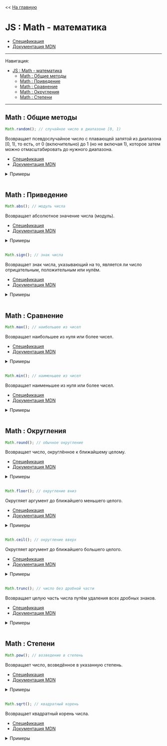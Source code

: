 << [На главную](../README.md)

# JS : Math - математика

- [Спецификация](https://tc39.es/ecma262/#sec-math-objects)
- [Документация MDN](https://developer.mozilla.org/ru/docs/Web/JavaScript/Reference/Global_Objects/Math)

---

Навигация:

- [JS : Math - математика](#js--math---математика)
  - [Math : Общие методы](#math--общие-методы)
  - [Math : Приведение](#math--приведение)
  - [Math : Сравнение](#math--сравнение)
  - [Math : Округления](#math--округления)
  - [Math : Степени](#math--степени)

---

## Math : Общие методы

<a id="random"></a>

```js
Math.random(); // случайное число в диапазоне [0, 1)
```

Возвращает псевдослучайное число с плавающей запятой из диапазона [0, 1), то есть, от 0 (включительно) до 1 (но не включая 1), которое затем можно отмасштабировать до нужного диапазона.

- [Спецификация](https://tc39.es/ecma262/#sec-math.random)
- [Документация MDN](https://developer.mozilla.org/ru/docs/Web/JavaScript/Reference/Global_Objects/Math/random)

<details>
<summary>Примеры</summary>

```js
Math.random(); // ==> 0.14939389144424675
Math.random(); // ==> 0.958739816066907
Math.random(); // ==> 0
Math.random(); // ==> 0.0695050833574784
```

</details><br>

## Math : Приведение

<a id="abs"></a>

```js
Math.abs(); // модуль числа
```

Возвращает абсолютное значение числа (модуль).

- [Спецификация](https://tc39.es/ecma262/#sec-math.abs)
- [Документация MDN](https://developer.mozilla.org/ru/docs/Web/JavaScript/Reference/Global_Objects/Math/abs)

<details>
<summary>Примеры</summary>

```js
Math.abs('-1');     // ==> 1
Math.abs(-2);       // ==> 2
Math.abs(null);     // ==> 0
Math.abs('');       // ==> 0
Math.abs([]);       // ==> 0
Math.abs([2]);      // ==> 2
Math.abs([1, 2]);   // ==> NaN
Math.abs({});       // ==> NaN
Math.abs('string'); // ==> NaN
Math.abs();         // ==> NaN
```

</details><br>

<a id="sign"></a>

```js
Math.sign(); // знак числа
```

Возвращает знак числа, указывающий на то, является ли число отрицательным, положительным или нулём.

- [Спецификация](https://tc39.es/ecma262/#sec-math.sign)
- [Документация MDN](https://developer.mozilla.org/ru/docs/Web/JavaScript/Reference/Global_Objects/Math/sign)

<details>
<summary>Примеры</summary>

```js
Math.sign('0');       // ==> 0
Math.sign(0);         // ==> 0
Math.sign(-0);        // ==> -0
Math.sign('1');       // ==> 1
Math.sign(2);         // ==> 1
Math.sign('-1');      // ==> -1
Math.sign(-2);        // ==> -1
Math.sign(null);      // ==> 0
Math.sign('');        // ==> 0
Math.sign([]);        // ==> 0
Math.sign([2]);       // ==> 1
Math.sign([1, 2]);    // ==> NaN
Math.sign({});        // ==> NaN
Math.sign('string');  // ==> NaN
Math.sign();          // ==> NaN
```

</details><br>

## Math : Сравнение

<a id="max"></a>

```js
Math.max(); // наибольшее из чисел
```

Возвращает наибольшее из нуля или более чисел.

- [Спецификация](https://tc39.es/ecma262/#sec-math.max)
- [Документация MDN](https://developer.mozilla.org/ru/docs/Web/JavaScript/Reference/Global_Objects/Math/max)

<details>
<summary>Примеры</summary>

```js
Math.max(-2, 3);    // ==> 3
Math.max(-2, 0, 4); // ==> 4
Math.max('');       // ==> 0
Math.max([]);       // ==> 0
Math.max([2]);      // ==> 2
Math.max([1, 2]);   // ==> NaN
Math.max({});       // ==> NaN
Math.max('string'); // ==> NaN
Math.max();         // ==> -Infinity
```

</details><br>

<a id="min"></a>

```js
Math.min(); // наименьшее из чисел
```

Возвращает наименьшее из нуля или более чисел.

- [Спецификация](https://tc39.es/ecma262/#sec-math.min)
- [Документация MDN](https://developer.mozilla.org/ru/docs/Web/JavaScript/Reference/Global_Objects/Math/min)

<details>
<summary>Примеры</summary>

```js
Math.min(-2, 3);    // ==> -2
Math.min(-2, 0, 4); // ==> -2
Math.min('');       // ==> 0
Math.min([]);       // ==> 0
Math.min([2]);      // ==> 2
Math.min([1, 2]);   // ==> NaN
Math.min({});       // ==> NaN
Math.min('string'); // ==> NaN
Math.min();         // ==> Infinity
```

</details><br>

## Math : Округления

<a id="round"></a>

```js
Math.round(); // обычное округление
```

Возвращает число, округлённое к ближайшему целому.

- [Спецификация](https://tc39.es/ecma262/#sec-math.round)
- [Документация MDN](https://developer.mozilla.org/ru/docs/Web/JavaScript/Reference/Global_Objects/Math/round)

<details>
<summary>Примеры</summary>

```js
Math.round(20.49);        // ==> 20
Math.round(20.5);         // ==> 21
Math.round(-20.5);        // ==> -20
Math.round(-20.51);       // ==> -21
Math.round(1.005 * 100);  // ==> 100
// Ошибка из-за неточности вычислений с плавающей запятой
// 1.005*100 ==> 100.49999999999999
```

</details><br>

<a id="floor"></a>

```js
Math.floor(); // округление вниз
```

Округляет аргумент до ближайшего меньшего целого.

- [Спецификация](https://tc39.es/ecma262/#sec-math.floor)
- [Документация MDN](https://developer.mozilla.org/ru/docs/Web/JavaScript/Reference/Global_Objects/Math/floor)

<details>
<summary>Примеры</summary>

```js
Math.floor(20);     // ==> 20
Math.floor(20.99);  // ==> 20
Math.floor(-20.99); // ==> -21
```

</details><br>

<a id="ceil"></a>

```js
Math.ceil(); // округление вверх
```

Округляет аргумент до ближайшего большего целого.

- [Спецификация](https://tc39.es/ecma262/#sec-math.ceil)
- [Документация MDN](https://developer.mozilla.org/ru/docs/Web/JavaScript/Reference/Global_Objects/Math/ceil)

<details>
<summary>Примеры</summary>

```js
Math.ceil(20);      // ==> 20
Math.ceil(20.99);   // ==> 21
Math.ceil(-20.99);  // ==> -20
```

</details><br>

<a id="trunc"></a>

```js
Math.trunc(); // число без дробной части
```

Возвращает целую часть числа путём удаления всех дробных знаков.

- [Спецификация](https://tc39.es/ecma262/#sec-math.trunc)
- [Документация MDN](https://developer.mozilla.org/ru/docs/Web/JavaScript/Reference/Global_Objects/Math/trunc)

<details>
<summary>Примеры</summary>

```js
Math.trunc(20);     // ==> 20
Math.trunc(20.99);  // ==> 20
Math.trunc(0.99);   // ==> 0
Math.trunc(-0.99);  // ==> -0
Math.trunc(-20.99); // ==> -20
```

</details><br>

## Math : Степени

<a id="pow"></a>

```js
Math.pow(); // возведение в степень
```

Возвращает число, возведённое в указанную степень.

- [Спецификация](https://tc39.es/ecma262/#sec-math.pow)
- [Документация MDN](https://developer.mozilla.org/ru/docs/Web/JavaScript/Reference/Global_Objects/Math/pow)

<details>
<summary>Примеры</summary>

```js
Math.pow(2, 3); // ==> 8
Math.pow(7, 2); // ==> 49
```

</details><br>

<a id="sqrt"></a>

```js
Math.sqrt(); // квадратный корень
```

Возвращает квадратный корень числа.

- [Спецификация](https://tc39.es/ecma262/#sec-math.sqrt)
- [Документация MDN](https://developer.mozilla.org/ru/docs/Web/JavaScript/Reference/Global_Objects/Math/sqrt)

<details>
<summary>Примеры</summary>

```js
Math.sqrt(9);   // ==> 3
Math.sqrt(2);   // ==> 1.4142135623730951
Math.sqrt(1);   // ==> 1
Math.sqrt(0);   // ==> 0
Math.sqrt(-1);  // ==> NaN
Math.sqrt(-0);  // ==> -0
```

</details><br>
